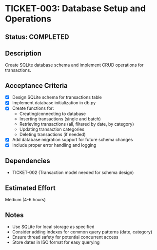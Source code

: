 # TICKET-003: Database Setup and Operations

## Status: COMPLETED

## Description
Create SQLite database schema and implement CRUD operations for transactions.

## Acceptance Criteria
- [x] Design SQLite schema for transactions table
- [x] Implement database initialization in db.py
- [x] Create functions for:
  - Creating/connecting to database
  - Inserting transactions (single and batch)
  - Retrieving transactions (all, filtered by date, by category)
  - Updating transaction categories
  - Deleting transactions (if needed)
- [x] Add database migration support for future schema changes
- [x] Include proper error handling and logging

## Dependencies
- TICKET-002 (Transaction model needed for schema design)

## Estimated Effort
Medium (4-6 hours)

## Notes
- Use SQLite for local storage as specified
- Consider adding indexes for common query patterns (date, category)
- Ensure thread safety for potential concurrent access
- Store dates in ISO format for easy querying